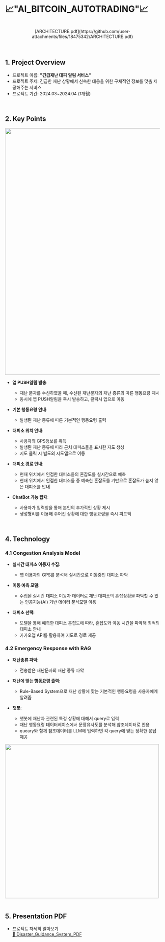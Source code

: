 # 📈"AI_BITCOIN_AUTOTRADING"📈
<br />
<div align="center">
  [ARCHITECTURE.pdf](https://github.com/user-attachments/files/18475342/ARCHITECTURE.pdf)
</div>
<br/>
<br/>

## 1. Project Overview
- 프로젝트 이름: **"긴급재난 대피 알림 서비스"**
- 프로젝트 주제: 긴급한 재난 상황에서 신속한 대응을 위한 구체적인 정보를 맞춤 제공해주는 서비스
- 프로젝트 기간: 2024.03~2024.04 (1개월)
<br/>

## 2. Key Points
<img src="https://github.com/user-attachments/assets/7cc0749d-5833-4a4e-826d-3b69e2441459" width="800px"/>

- **앱 PUSH알림 발송**:
  - 재난 문자를 수신하였을 때, 수신된 재난문자의 재난 종류의 따른 행동요령 제시
  - 동시에 앱 PUSH알림을 즉시 발송하고, 클릭시 앱으로 이동

- **기본 행동요령 안내**:
  - 발생된 재난 종류에 따른 기본적인 행동요령 출력

- **대피소 위치 안내**:
  - 사용자의 GPS정보를 취득 
  - 발생된 재난 종류에 따라 근처 대피소들을 표시한 지도 생성
  - 지도 클릭 시 별도의 지도앱으로 이동

- **대피소 경로 안내**:
  - 현재 위치에서 인접한 대피소들의 혼잡도를 실시간으로 예측
  - 현재 위치에서 인접한 대피소들 중 예측한 혼잡도를 기반으로 혼잡도가 높지 않은 대피소를 안내

- **ChatBot 기능 탑재**:
  - 사용자가 입력창을 통해 본인의 추가적인 상황 제시
  - 생성형AI를 이용해 주어진 상황에 대한 행동요령을 즉시 피드백

<br/>

## 4. Technology
### 4.1 Congestion Analysis Model
- **실시간 대피소 이동자 수집**:
  - 앱 이용자의 GPS를 분석해 실시간으로 이동중인 대피소 파악
    
- **이동 예측 모델**:
  - 수집된 실시간 대피소 이동자 데이터로 재난 대피소의 혼잡상황을 파악할 수 있는 인공지능(AI) 기반 데이터 분석모델 이용
    
- **대피소 선택**:
  - 모델을 통해 예측한 대피소 혼잡도에 따라, 혼잡도와 이동 시간을 파악해 최적의 대피소 안내
  - 카카오맵 API를 활용하여 지도로 경로 제공

### 4.2 Emergency Response with RAG
- **재난종류 파악**:
  - 전송받은 재난문자의 재난 종류 파악
    
- **재난에 맞는 행동요령 출력**:
  - Rule-Based System으로 재난 상황에 맞는 기본적인 행동요령을 사용자에게 알려줌
    
- **챗봇**:
  - 챗봇에 재난과 관련된 특정 상황에 대해서 query로 입력
  - 재난 행동요령 데이터베이스에서 문장유사도를 분석해 참조데이터로 인용
  - queary와 함께 참조데이터를 LLM에 입력하면 각 query에 맞는 정확한 응답 제공
<img src="https://github.com/user-attachments/assets/3a254bc2-124c-4e07-b207-fdaae89c191f" width="500px"/>
<br/>
<br/>

## 5. Presentation PDF
- 프로젝트 자세히 알아보기<br />[📄 Disaster_Guidance_System_PDF](https://github.com/maeng99/disaster_guidance_system/blob/main/disaster_guidance_system_PDF.pdf)
